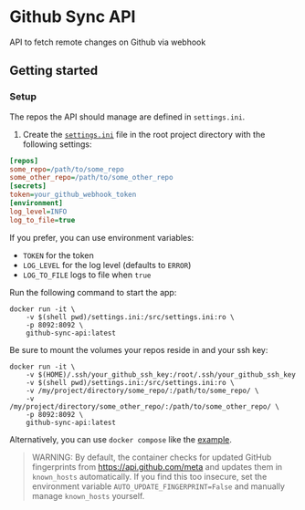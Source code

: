 # Github Sync API

API to fetch remote changes on Github via webhook

## Getting started

### Setup

The repos the API should manage are defined in `settings.ini`.

1. Create the [`settings.ini`](example/settings.ini) file in the root project directory with the following settings:

```ini
[repos]
some_repo=/path/to/some_repo
some_other_repo=/path/to/some_other_repo
[secrets]
token=your_github_webhook_token
[environment]
log_level=INFO
log_to_file=true
```

If you prefer, you can use environment variables:
- `TOKEN` for the token
- `LOG_LEVEL` for the log level (defaults to `ERROR`)
- `LOG_TO_FILE` logs to file when `true`

Run the following command to start the app:

```shell
docker run -it \
	-v $(shell pwd)/settings.ini:/src/settings.ini:ro \
	-p 8092:8092 \
	github-sync-api:latest
```

Be sure to mount the volumes your repos reside in and your ssh key:

```shell
docker run -it \
	-v $(HOME)/.ssh/your_github_ssh_key:/root/.ssh/your_github_ssh_key
	-v $(shell pwd)/settings.ini:/src/settings.ini:ro \
	-v /my/project/directory/some_repo/:/path/to/some_repo/ \
	-v /my/project/directory/some_other_repo/:/path/to/some_other_repo/ \
	-p 8092:8092 \
	github-sync-api:latest
```

Alternatively, you can use `docker compose` like the [example](example/docker-compose.yaml).

> WARNING: By default, the container checks for updated GitHub fingerprints from https://api.github.com/meta and updates 
> them in `known_hosts` automatically. If you find this too insecure, set the environment variable
> `AUTO_UPDATE_FINGERPRINT=False` and manually manage `known_hosts` yourself.
